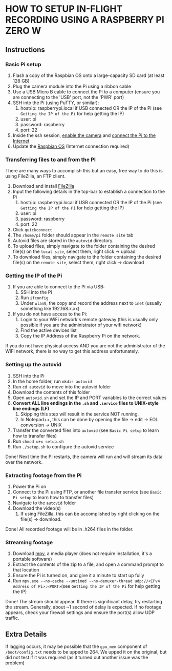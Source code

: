 # HOW TO SETUP IN-FLIGHT RECORDING USING A RASPBERRY PI ZERO W

## Instructions

### Basic Pi setup

1. Flash a copy of the Raspbian OS onto a large-capacity SD card (at least 128 GB)
1. Plug the camera module into the Pi using a ribbon cable
1. Use a USB Micro B cable to connect the Pi to a computer (ensure you are connecting to the 'USB' port, not the 'PWR' port)
1. SSH into the Pi (using PuTTY, or similar):
    1. host/ip: raspberrypi.local if USB connected OR the IP of the Pi (see `Getting the IP of the Pi` for help getting the IP)
    1. user: pi
    1. password: raspberry
    1. port: 22
1. Inside the ssh session, [enable the camera](https://www.raspberrypi.org/documentation/configuration/camera.md) and [connect the Pi to the Internet](https://www.raspberrypi.org/documentation/configuration/wireless/wireless-cli.md)
1. Update the [Raspbian OS](https://www.raspberrypi.org/documentation/raspbian/updating.md) (Internet connection required)

### Transferring files to and from the PI

There are many ways to accomplish this but an easy, free way to do this is using FileZilla, an FTP client.

1. Download and install [FileZilla](https://filezilla-project.org/)
1. Input the following details in the top-bar to establish a connection to the Pi
    1. host/ip: raspberrypi.local if USB connected OR the IP of the Pi (see `Getting the IP of the Pi` for help getting the IP)
    1. user: pi
    1. password: raspberry
    1. port: 22
1. Click `quickconnect`
1. The `/home/pi` folder should appear in the `remote site` tab
1. Autovid files are stored in the `autovid` directory.
1. To upload files, simply navigate to the folder containing the desired file(s) on the `local site`, select them, right click -> upload
1. To download files, simply navigate to the folder containing the desired file(s) on the `remote site`, select them, right click -> download

### Getting the IP of the Pi

1. If you are able to connect to the Pi via USB:
	1. SSH into the Pi
	1. Run `ifconfig`
	1. Under `wlan0`, the copy and record the address next to `inet` (usually something like 192.168.x.xx)
1. If you do not have access to the Pi:
	1. Login to your WiFi network's remote gateway (this is usually only possible if you are the administrator of your wifi network)
	1. Find the active devices list
	1. Copy the IP Address of the Raspberry Pi on the network.
	
If you do not have physical access AND you are not the administrator of the WiFi network, there is no way to get this address unfortunately.

### Setting up the autovid

1. SSH into the Pi
1. In the home folder, run `mkdir autovid`
1. Run `cd autovid` to move into the autovid folder
1. Download the contents of this folder
1. Open `autovid.sh` and set the IP and PORT variables to the correct values
1. __Convert ALL line endings in the `.sh` and `.service` files to UNIX-style line endings (LF)__
	1. Skipping this step will result in the service NOT running.
	1. In Notepad++, this can be done by opening the file -> edit -> EOL conversion -> UNIX
1. Transfer the converted files into `autovid` (see `Basic Pi setup` to learn how to transfer files)
1. Run `chmod u+x setup.sh`
1. Run `./setup.sh` to configure the autovid service

Done! Next time the Pi restarts, the camera will run and will stream its data over the network.

### Extracting footage from the Pi

1. Power the Pi on
1. Connect to the Pi using FTP, or another file transfer service (see `Basic Pi setup` to learn how to transfer files)
1. Navigate to the `autovid` folder
1. Download the video(s)
	1. If using FileZilla, this can be accomplished by right clicking on the file(s) -> download.

Done! All recorded footage will be in .h264 files in the folder. 

### Streaming footage

1. Download [mpv](https://mpv.io/), a media player (does not require installation, it's a portable software)
1. Extract the contents of the zip to a file, and open a command prompt to that location
1. Ensure the Pi is turned on, and give it a minute to start up fully
1. Run `mpv.exe --no-cache --untimed --no-demuxer-thread udp://<IPv4 Address of Pi>:<PORT>`(see `Getting the IP of the Pi` for help getting the IP)

Done! The stream should appear. If there is significant delay, try restarting the stream. Generally, about ~1 second of delay is expected. If no footage appears, check your firewall settings and ensure the port(s) allow UDP traffic.

## Extra Details

If lagging occurs, it may be possible that the `gpu_mem` component of `/boot/config.txt` needs to be upped to 264. We upped it on the original, but did not test if it was required (as it turned out another issue was the problem)
